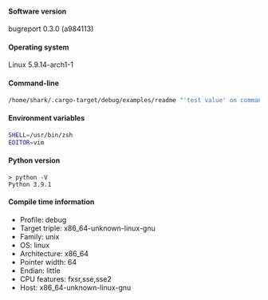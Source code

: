 #### Software version

bugreport 0.3.0 (a984113)

#### Operating system

Linux 5.9.14-arch1-1

#### Command-line

```bash
/home/shark/.cargo-target/debug/examples/readme "'test value' on command line" two three 
```

#### Environment variables

```bash
SHELL=/usr/bin/zsh
EDITOR=vim
```

#### Python version

```
> python -V 
Python 3.9.1
```

#### Compile time information

- Profile: debug
- Target triple: x86_64-unknown-linux-gnu
- Family: unix
- OS: linux
- Architecture: x86_64
- Pointer width: 64
- Endian: little
- CPU features: fxsr,sse,sse2
- Host: x86_64-unknown-linux-gnu


